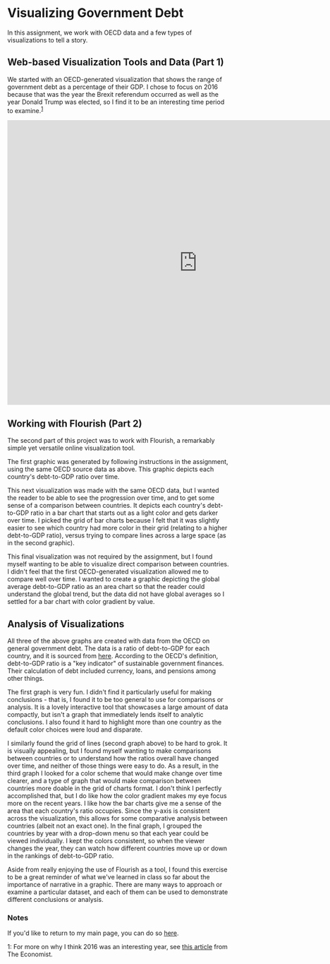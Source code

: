 # Visualizing Government Debt
In this assignment, we work with OECD data and a few types of visualizations to tell a story.

## Web-based Visualization Tools and Data (Part 1)
We started with an OECD-generated visualization that shows the range of government debt as a percentage of their GDP. I chose to focus on 2016 because that was the year the Brexit referendum occurred as well as the year Donald Trump was elected, so I find it to be an interesting time period to examine.<sup>[1](#note1)</sup>


<iframe src="https://data.oecd.org/chart/6sBM" width="860" height="645" style="border: 0" mozallowfullscreen="true" webkitallowfullscreen="true" allowfullscreen="true"><a href="https://data.oecd.org/chart/6sBM" target="_blank">OECD Chart: General government debt, Total, % of GDP, Annual, 2016</a></iframe>


## Working with Flourish (Part 2)
The second part of this project was to work with Flourish, a remarkably simple yet versatile online visualization tool. 

The first graphic was generated by following instructions in the assignment, using the same OECD source data as above. This graphic depicts each country's debt-to-GDP ratio over time.
<div class="flourish-embed flourish-chart" data-src="visualisation/7213245"><script src="https://public.flourish.studio/resources/embed.js"></script></div>

This next visualization was made with the same OECD data, but I wanted the reader to be able to see the progression over time, and to get some sense of a comparison between countries. It depicts each country's debt-to-GDP ratio in a bar chart that starts out as a light color and gets darker over time. I picked the grid of bar charts because I felt that it was slightly easier to see which country had more color in their grid (relating to a higher debt-to-GDP ratio), versus trying to compare lines across a large space (as in the second graphic).
<div class="flourish-embed flourish-chart" data-src="visualisation/7245205"><script src="https://public.flourish.studio/resources/embed.js"></script></div>

This final visualization was not required by the assignment, but I found myself wanting to be able to visualize direct comparison between countries. I didn't feel that the first OECD-generated visualization allowed me to compare well over time. I wanted to create a graphic depicting the global average debt-to-GDP ratio as an area chart so that the reader could understand the global trend, but the data did not have global averages so I settled for a bar chart with color gradient by value.
<div class="flourish-embed flourish-chart" data-src="visualisation/7245222"><script src="https://public.flourish.studio/resources/embed.js"></script></div>

## Analysis of Visualizations
All three of the above graphs are created with data from the OECD on general government debt. The data is a ratio of debt-to-GDP for each country, and it is sourced from [here](https://data.oecd.org/gga/general-government-debt.htm). According to the OECD's definition, debt-to-GDP ratio is a "key indicator" of sustainable government finances. Their calculation of debt included currency, loans, and pensions among other things.

The first graph is very fun. I didn't find it particularly useful for making conclusions - that is, I found it to be too general to use for comparisons or analysis. It is a lovely interactive tool that showcases a large amount of data compactly, but isn't a graph that immediately lends itself to analytic conclusions. I also found it hard to highlight more than one country as the default color choices were loud and disparate.

I similarly found the grid of lines (second graph above) to be hard to grok. It is visually appealing, but I found myself wanting to make comparisons between countries or to understand how the ratios overall have changed over time, and neither of those things were easy to do. As a result, in the third graph I looked for a color scheme that would make change over time clearer, and a type of graph that would make comparison between countries more doable in the grid of charts format. I don't think I perfectly accomplished that, but I do like how the color gradient makes my eye focus more on the recent years. I like how the bar charts give me a  sense of the area that each country's ratio occupies. Since the y-axis is consistent across the visualization, this allows for some comparative analysis between countries (albeit not an exact one). In the final graph, I grouped the countries by year with a drop-down menu so that each year could be viewed individually. I kept the colors consistent, so when the viewer changes the year, they can watch how different countries move up or down in the rankings of debt-to-GDP ratio. 

Aside from really enjoying the use of Flourish as a tool, I found this exercise to be a great reminder of what we've learned in class so far about the importance of narrative in a graphic. There are many ways to approach or examine a particular dataset, and each of them can be used to demonstrate different conclusions or analysis. 

### Notes
If you'd like to return to my main page, you can do so [here](/README.md).

<a name="note1">1</a>: For more on why I think 2016 was an interesting year, see [this article](https://www.economist.com/leaders/2016/12/24/how-to-make-sense-of-2016) from The Economist.
